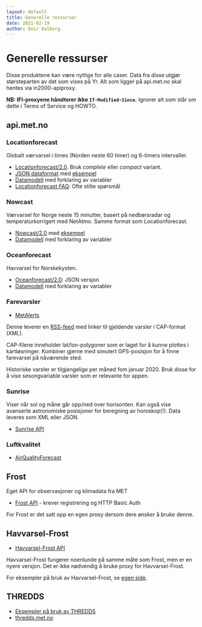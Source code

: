 ```yaml
---
layout: default
title: Generelle ressurser
date: 2021-02-19
author: Geir Aalberg
---
```


# Generelle ressurser

Disse produktene kan være nyttige for alle caser. Data fra disse utgjør størsteparten av det som vises på Yr.
Alt som ligger på api.met.no skal hentes via in2000-apiproxy.

**NB: IFI-proxyene håndterer ikke `If-Modified-Since`.** Ignorer alt som står om dette i Terms of Service og HOWTO.

## api.met.no

### Locationforecast

Globalt værvarsel i times (Norden neste 60 timer) og 6-timers intervaller.

- [Locationforecast/2.0](https://api.met.no/weatherapi/locationforecast/2.0/documentation). Bruk *complete* eller *compact* variant.
- [JSON dataformat](https://docs.api.met.no/doc/ForecastJSON) med
  [eksempel](https://api.met.no/weatherapi/locationforecast/2.0/complete?lat=60.10&lon=9.58)
- [Datamodell](https://docs.api.met.no/doc/locationforecast/datamodel) med forklaring av variabler
- [Locationforecast FAQ](https://docs.api.met.no/doc/locationforecast/FAQ): Ofte stilte spørsmål

### Nowcast

Værvarsel for Norge neste 15 minutter, basert på nedbørsradar og temperaturkorrigert med NetAtmo. Samme format som Locationforecast.

- [Nowcast/2.0](https://api.met.no/weatherapi/nowcast/2.0/documentation) med
  [eksempel](https://api.met.no/weatherapi/nowcast/2.0/complete?lat=59.9333&lon=10.7166)
- [Datamodell](https://docs.api.met.no/doc/nowcast/datamodel) med forklaring av variabler

### Oceanforecast

Havvarsel for Norskekysten.

- [Oceanforecast/2.0](https://api.met.no/weatherapi/oceanforecast/2.0/documentation): JSON versjon
- [Datamodell](https://docs.api.met.no/doc/oceanforecast/datamodel) med forklaring av variabler

### Farevarsler

- [MetAlerts](https://api.met.no/weatherapi/metalerts/1.1/documentation)

Denne leverer en [RSS-feed](https://api.met.no/weatherapi/metalerts/1.1/)
med linker til gjeldende varsler i CAP-format (XML).

CAP-filene inneholder lat/lon-polygoner som er laget for å kunne plottes i kartløsninger.
Kombiner gjerne med simulert GPS-posisjon for å finne farevarsel på nåværende
sted.

Historiske varsler er tilgjengelige per måned fom januar 2020. Bruk disse for å
vise sesongvariable varsler som er relevante for appen.

### Sunrise

Viser når sol og måne går opp/ned over horisonten. Kan også vise avanserte astronomiske
posisjoner for beregning av horoskop(!). Data leveres som XML eller JSON.

- [Sunrise API](https://api.met.no/weatherapi/sunrise/2.0/documentation)

### Luftkvalitet

- [AirQualityForecast](https://api.met.no/weatherapi/airqualityforecast/0.1/documentation)

## Frost

Eget API for observasjoner og klimadata fra MET

- [Frost API](https://frost.met.no/) - krever registrering og HTTP Basic Auth

For Frost er det satt opp en egen proxy dersom dere ønsker å bruke denne.

## Havvarsel-Frost

- [Havvarsel-Frost API](https://havvarsel-frost.met.no/)

Havvarsel-Frost fungerer noenlunde på samme måte som Frost, men er en nyere versjon.
Det er ikke nødvendig å bruke proxy for Havvarsel-Frost.

For eksempler på bruk av Havvarsel-Frost, se [egen side](/havvarsel/).

## THREDDS

- [Eksempler på bruk av THREDDS](/thredds/)
- [thredds.met.no](https://thredds.met.no/)
